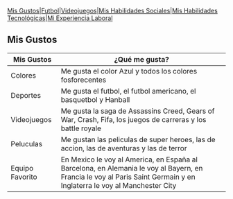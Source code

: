 [Mis Gustos](./Mis_Gustos.md)|[Futbol](./Futbol_.md)|[Videojuegos](./Videojuegos_.md)|[Mis Habilidades Sociales](./Mis_Habilidades_Sociales.md)|[Mis Habilidades Tecnológicas](./Mis_Habilidades_Tecnológicas.md)|[Mi Experiencia Laboral](./Mi_Experiencia_Laboral.md)
## Mis Gustos

| Mis Gustos | ¿Qué me gusta? |
| ---------- | ------------ |
| Colores    | Me gusta el color Azul y todos los colores fosforecentes |
| Deportes   | Me gusta el futbol, el futbol americano, el basquetbol y Hanball |
| Videojuegos | Me gusta la saga de Assassins Creed, Gears of War, Crash, Fifa, los juegos de carreras y los battle royale |
| Peluculas  | Me gustan las peliculas de super heroes, las de accion, las de aventuras y las de terror |
| Equipo Favorito | En Mexico le voy al America, en España al Barcelona, en Alemania le voy al Bayern, en Francia le voy al Paris Saint Germain y en Inglaterra le voy al Manchester City |


